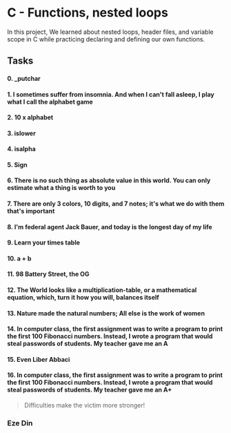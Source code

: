 # C - Functions, nested loops
In this project, We learned about nested loops, header files, and variable scope in C while practicing declaring and defining our own functions.
## Tasks
#### 0. _putchar
#### 1. I sometimes suffer from insomnia. And when I can't fall asleep, I play what I call the alphabet game
#### 2. 10 x alphabet
#### 3. islower
#### 4. isalpha
#### 5. Sign
#### 6. There is no such thing as absolute value in this world. You can only estimate what a thing is worth to you
#### 7. There are only 3 colors, 10 digits, and 7 notes; it's what we do with them that's important
#### 8. I'm federal agent Jack Bauer, and today is the longest day of my life
#### 9. Learn your times table
#### 10. a + b
#### 11. 98 Battery Street, the OG
#### 12. The World looks like a multiplication-table, or a mathematical equation, which, turn it how you will, balances itself
#### 13. Nature made the natural numbers; All else is the work of women
#### 14. In computer class, the first assignment was to write a program to print the first 100 Fibonacci numbers. Instead, I wrote a program that would steal passwords of students. My teacher gave me an A
#### 15. Even Liber Abbaci
#### 16. In computer class, the first assignment was to write a program to print the first 100 Fibonacci numbers. Instead, I wrote a program that would steal passwords of students. My teacher gave me an A+
>Difficulties make the victim more stronger!
### Eze Din

